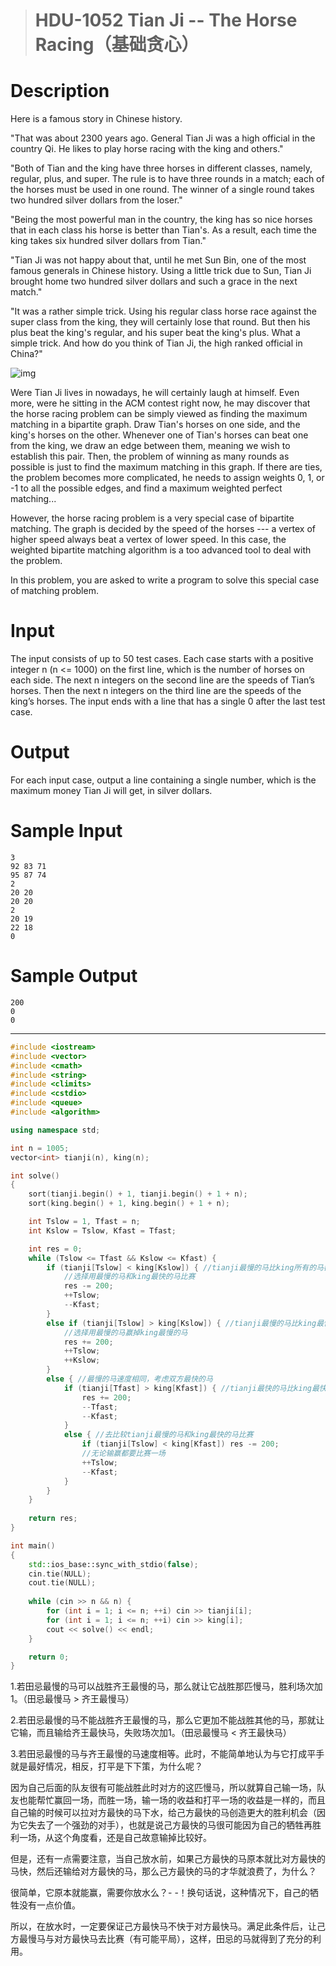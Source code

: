 > # HDU-1052 Tian Ji -- The Horse Racing（基础贪心）

# Description

Here is a famous story in Chinese history.

"That was about 2300 years ago. General Tian Ji was a high official in the country Qi. He likes to play horse racing with the king and others."

"Both of Tian and the king have three horses in different classes, namely, regular, plus, and super. The rule is to have three rounds in a match; each of the horses must be used in one round. The winner of a single round takes two hundred silver dollars from the loser."

"Being the most powerful man in the country, the king has so nice horses that in each class his horse is better than Tian's. As a result, each time the king takes six hundred silver dollars from Tian."

"Tian Ji was not happy about that, until he met Sun Bin, one of the most famous generals in Chinese history. Using a little trick due to Sun, Tian Ji brought home two hundred silver dollars and such a grace in the next match."

"It was a rather simple trick. Using his regular class horse race against the super class from the king, they will certainly lose that round. But then his plus beat the king's regular, and his super beat the king's plus. What a simple trick. And how do you think of Tian Ji, the high ranked official in China?"

![img](https://vj.z180.cn/6fa9aa2f0590001c7074c427f5048537?v=1581169735)

Were Tian Ji lives in nowadays, he will certainly laugh at himself. Even more, were he sitting in the ACM contest right now, he may discover that the horse racing problem can be simply viewed as finding the maximum matching in a bipartite graph. Draw Tian's horses on one side, and the king's horses on the other. Whenever one of Tian's horses can beat one from the king, we draw an edge between them, meaning we wish to establish this pair. Then, the problem of winning as many rounds as possible is just to find the maximum matching in this graph. If there are ties, the problem becomes more complicated, he needs to assign weights 0, 1, or -1 to all the possible edges, and find a maximum weighted perfect matching...

However, the horse racing problem is a very special case of bipartite matching. The graph is decided by the speed of the horses --- a vertex of higher speed always beat a vertex of lower speed. In this case, the weighted bipartite matching algorithm is a too advanced tool to deal with the problem.

In this problem, you are asked to write a program to solve this special case of matching problem.

# Input

The input consists of up to 50 test cases. Each case starts with a positive integer n (n <= 1000) on the first line, which is the number of horses on each side. The next n integers on the second line are the speeds of Tian’s horses. Then the next n integers on the third line are the speeds of the king’s horses. The input ends with a line that has a single 0 after the last test case.

# Output

For each input case, output a line containing a single number, which is the maximum money Tian Ji will get, in silver dollars.

# Sample Input

```
3
92 83 71
95 87 74
2
20 20
20 20
2
20 19
22 18
0
```

# Sample Output

```
200
0
0
```

-----

```c++
#include <iostream>
#include <vector>
#include <cmath>
#include <string>
#include <climits>
#include <cstdio>
#include <queue>
#include <algorithm>

using namespace std;

int n = 1005;
vector<int> tianji(n), king(n);

int solve()
{
    sort(tianji.begin() + 1, tianji.begin() + 1 + n);
    sort(king.begin() + 1, king.begin() + 1 + n);

    int Tslow = 1, Tfast = n;
    int Kslow = Tslow, Kfast = Tfast;

    int res = 0;
    while (Tslow <= Tfast && Kslow <= Kfast) {
        if (tianji[Tslow] < king[Kslow]) { //tianji最慢的马比king所有的马都慢
            //选择用最慢的马和king最快的马比赛
            res -= 200;
            ++Tslow;
            --Kfast;
        }
        else if (tianji[Tslow] > king[Kslow]) { //tianji最慢的马比king最慢的马快
            //选择用最慢的马赢掉king最慢的马
            res += 200;
            ++Tslow;
            ++Kslow;
        }
        else { //最慢的马速度相同，考虑双方最快的马
            if (tianji[Tfast] > king[Kfast]) { //tianji最快的马比king最快的马快
                res += 200;
                --Tfast;
                --Kfast;
            }
            else { //去比较tianji最慢的马和king最快的马比赛
                if (tianji[Tslow] < king[Kfast]) res -= 200;
                //无论输赢都要比赛一场
                ++Tslow;
                --Kfast;
            }
        }
    }
    
    return res;
}

int main()
{
    std::ios_base::sync_with_stdio(false);
    cin.tie(NULL);
    cout.tie(NULL);
    
    while (cin >> n && n) {
        for (int i = 1; i <= n; ++i) cin >> tianji[i];
        for (int i = 1; i <= n; ++i) cin >> king[i];
        cout << solve() << endl;
    }

    return 0;
}
```

1.若田忌最慢的马可以战胜齐王最慢的马，那么就让它战胜那匹慢马，胜利场次加1。（田忌最慢马 > 齐王最慢马）

2.若田忌最慢的马不能战胜齐王最慢的马，那么它更加不能战胜其他的马，那就让它输，而且输给齐王最快马，失败场次加1。（田忌最慢马 < 齐王最快马）

3.若田忌最慢的马与齐王最慢的马速度相等。此时，不能简单地认为与它打成平手就是最好情况，相反，打平是下下策，为什么呢？

因为自己后面的队友很有可能战胜此时对方的这匹慢马，所以就算自己输一场，队友也能帮忙赢回一场，而胜一场，输一场的收益和打平一场的收益是一样的，而且自己输的时候可以拉对方最快的马下水，给己方最快的马创造更大的胜利机会（因为它失去了一个强劲的对手），也就是说己方最快的马很可能因为自己的牺牲再胜利一场，从这个角度看，还是自己故意输掉比较好。

但是，还有一点需要注意，当自己放水前，如果己方最快的马原本就比对方最快的马快，然后还输给对方最快的马，那么己方最快的马的才华就浪费了，为什么？

很简单，它原本就能赢，需要你放水么？- -！换句话说，这种情况下，自己的牺牲没有一点价值。

所以，在放水时，一定要保证己方最快马不快于对方最快马。满足此条件后，让己方最慢马与对方最快马去比赛（有可能平局），这样，田忌的马就得到了充分的利用。